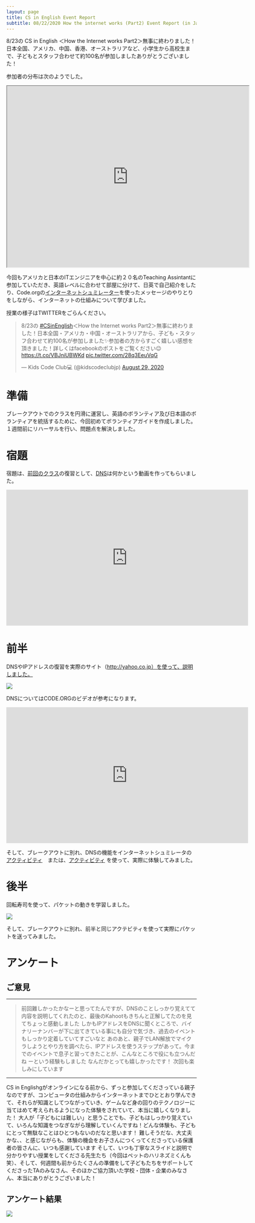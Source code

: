 ```yaml
---
layout: page
title: CS in English Event Report 
subtitle: 08/22/2020 How the internet works (Part2) Event Report (in Japanese)
---
```

8/23の CS in English ＜How the Internet works Part2＞無事に終わりました！日本全国、アメリカ、中国、香港、オーストラリアなど、小学生から高校生まで、子どもとスタッフ合わせて約100名が参加しましたありがとうございました！

参加者の分布は次のようでした。
<iframe src="https://www.google.com/maps/d/u/1/embed?mid=13WZZY2nr-jDIk5mrKoMNpcDwthcFCjLV" width="640" height="480"></iframe>


今回もアメリカと日本のITエンジニアを中心に約２０名のTeaching Assintantに参加していただき、英語レベルに合わせて部屋に分けて、日英で自己紹介をしたり、Code.orgの[インターネットシュミレーター](https://studio.code.org/s/netsim)を使ったメッセージのやりとりをしながら、インターネットの仕組みについて学びました。

授業の様子はTWITTERをごらんください。

<blockquote class="twitter-tweet"><p lang="ja" dir="ltr">8/23の <a href="https://twitter.com/hashtag/CSinEnglish?src=hash&amp;ref_src=twsrc%5Etfw">#CSinEnglish</a>＜How the Internet works Part2＞無事に終わりました！日本全国・アメリカ・中国・オーストラリアから、子ども・スタッフ合わせて約100名が参加しました✨参加者の方からすごく嬉しい感想を頂きました！詳しくはfacebookのポストをご覧ください😉<a href="https://t.co/VBJniUBWKd">https://t.co/VBJniUBWKd</a> <a href="https://t.co/28q3EeuVqG">pic.twitter.com/28q3EeuVqG</a></p>&mdash; Kids Code Club💻 (@kidscodeclubjp) <a href="https://twitter.com/kidscodeclubjp/status/1299537691508260865?ref_src=twsrc%5Etfw">August 29, 2020</a></blockquote> <script async src="https://platform.twitter.com/widgets.js" charset="utf-8"></script>

# 準備

ブレークアウトでのクラスを円滑に運営し、英語のボランティア及び日本語のボランティアを統括するために、今回初めてボランティアガイドを作成しました。１週間前にリハーサルを行い、問題点を解決しました。

# 宿題

宿題は、[前回のクラス](https://www.csinenglish.club/2020-07-19-internet/)の復習として、[DNS](https://www.cloudflare.com/learning/dns/what-is-dns/)は何かという動画を作ってもらいました。

<iframe width="640" height="360" src="https://www.youtube.com/embed/a8NUf3tdT1c" frameborder="0" allow="accelerometer; autoplay; clipboard-write; encrypted-media; gyroscope; picture-in-picture" allowfullscreen></iframe>


# 前半

DNSやIPアドレスの復習を実際のサイト（http://yahoo.co.jp）を使って、説明しました。

![](/img/2020-08-23/dns.png)

DNSについてはCODE.ORGのビデオが参考になります。

<iframe width="640" height="360" src="https://www.youtube.com/embed/5o8CwafCxnU" frameborder="0" allow="accelerometer; autoplay; clipboard-write; encrypted-media; gyroscope; picture-in-picture" allowfullscreen></iframe>

そして、ブレークアウトに別れ、DNSの機能をインターネットシュミレータの[アクティビティ](https://studio.code.org/s/netsim/stage/8/puzzle/1)　または、[アクティビティ](https://studio.code.org/s/csp2-2020/stage/6/puzzle/2) を使って、実際に体験してみました。


# 後半

回転寿司を使って、パケットの動きを学習しました。

![](/img/2020-08-23/packet.png)

そして、ブレークアウトに別れ、前半と同じアクテビティを使って実際にパケットを送ってみました。

# アンケート

## ご意見

---------------------------
>前回難しかったかなーと思ってたんですが、DNSのことしっかり覚えてて内容を説明してくれたのと、最後のKahootもきちんと正解してたのを見てちょっと感動しました
>しかもIPアドレスをDNSに聞くところで、バイナリーナンバーが下に出てきている事にも自分で気づき、過去のイベントもしっかり定着していてすごいなと
>あのあと、親子でLAN解放でマイクラしようとやり方を調べたら、IPアドレスを使うステップがあって。今までのイベントで息子と習ってきたことが、こんなところで役にも立つんだね
>ーという経験もしました
>なんだかとっても嬉しかったです！
>次回も楽しみにしています
---------------------------

CS in Englishgがオンラインになる前から、ずっと参加してくださっている親子なのですが、コンピュータの仕組みからインターネットまでひととおり学んできて、それらが知識としてつながっていき、ゲームなど身の回りのテクノロジーに当てはめて考えられるようになった体験をされていて、本当に嬉しくなりました！
大人が「子どもには難しい」と思うことでも、子どもはしっかり覚えていて、いろんな知識をつなぎながら理解していくんですね！どんな体験も、子どもにとって無駄なことはひとつもないのだなと思います！
難しそうだな、大丈夫かな、、と感じながらも、体験の機会をお子さんにつくってくださっている保護者の皆さんに、いつも感謝しています
そして、いつも丁寧なスライドと説明で分かりやすい授業をしてくださる先生たち（今回はペットのハリネズミくんも笑）、そして、何週間も前からたくさんの準備をして子どもたちをサポートしてくださったTAのみなさん、そのほかご協力頂いた学校・団体・企業のみなさん、本当にありがとうございました！
 
## アンケート結果

![](/img/2020-08-23/survey.jpg)